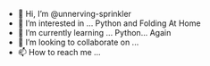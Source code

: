 - 👋 Hi, I’m @unnerving-sprinkler
- 👀 I’m interested in ... Python and Folding At Home
- 🌱 I’m currently learning ... Python... Again
- 💞️ I’m looking to collaborate on ...
- 📫 How to reach me ...

<!---
unnerving-sprinkler/unnerving-sprinkler is a ✨ special ✨ repository because its `README.md` (this file) appears on your GitHub profile.
You can click the Preview link to take a look at your changes.
--->

